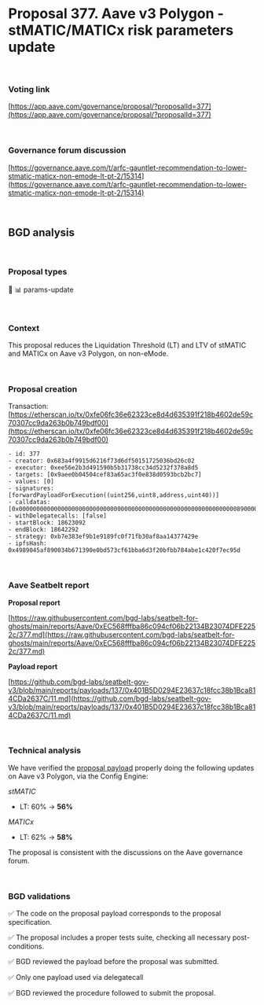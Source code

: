 # Proposal 377. Aave v3 Polygon - stMATIC/MATICx risk parameters update

<br>

### Voting link

[https://app.aave.com/governance/proposal/?proposalId=377](https://app.aave.com/governance/proposal/?proposalId=377)

<br>

### Governance forum discussion

[https://governance.aave.com/t/arfc-gauntlet-recommendation-to-lower-stmatic-maticx-non-emode-lt-pt-2/15314](https://governance.aave.com/t/arfc-gauntlet-recommendation-to-lower-stmatic-maticx-non-emode-lt-pt-2/15314)

<br>

## BGD analysis

<br>

### Proposal types

:wrench: :bar_chart: params-update

<br>

### Context

This proposal reduces the Liquidation Threshold (LT) and LTV of stMATIC and MATICx on Aave v3 Polygon, on non-eMode.

<br>

### Proposal creation

Transaction: [https://etherscan.io/tx/0xfe06fc36e62323ce8d4d635391f218b4602de59c70307cc9da263b0b749bdf00](https://etherscan.io/tx/0xfe06fc36e62323ce8d4d635391f218b4602de59c70307cc9da263b0b749bdf00)

```
- id: 377
- creator: 0x683a4f9915d6216f73d6df50151725036bd26c02
- executor: 0xee56e2b3d491590b5b31738cc34d5232f378a8d5
- targets: [0x9aee0b04504cef83a65ac3f0e838d0593bcb2bc7]
- values: [0]
- signatures: [forwardPayloadForExecution((uint256,uint8,address,uint40))]
- calldatas: [0x00000000000000000000000000000000000000000000000000000000000000890000000000000000000000000000000000000000000000000000000000000001000000000000000000000000401b5d0294e23637c18fcc38b1bca814cda2637c000000000000000000000000000000000000000000000000000000000000000b]
- withDelegatecalls: [false]
- startBlock: 18623092
- endBlock: 18642292
- strategy: 0xb7e383ef9b1e9189fc0f71fb30af8aa14377429e
- ipfsHash: 0x4989045af890034b671390e0bd573cf61bba6d3f20bfbb784abe1c420f7ec95d
```

<br>

### Aave Seatbelt report

**Proposal report**

[https://raw.githubusercontent.com/bgd-labs/seatbelt-for-ghosts/main/reports/Aave/0xEC568fffba86c094cf06b22134B23074DFE2252c/377.md](https://raw.githubusercontent.com/bgd-labs/seatbelt-for-ghosts/main/reports/Aave/0xEC568fffba86c094cf06b22134B23074DFE2252c/377.md)

**Payload report**

[https://github.com/bgd-labs/seatbelt-gov-v3/blob/main/reports/payloads/137/0x401B5D0294E23637c18fcc38b1Bca814CDa2637C/11.md](https://github.com/bgd-labs/seatbelt-gov-v3/blob/main/reports/payloads/137/0x401B5D0294E23637c18fcc38b1Bca814CDa2637C/11.md)


<br>

### Technical analysis

We have verified the [proposal payload](https://polygonscan.com/address/0x54dC357F7461BcEEE5BdbA80996f5CB7d7512445#code#F1#L16) properly doing the following updates on Aave v3 Polygon, via the Config Engine:

*stMATIC*
- LT: 60% -> **56%**

*MATICx*
- LT: 62% -> **58%**

The proposal is consistent with the discussions on the Aave governance forum.

<br>

### BGD validations

:white_check_mark: The code on the proposal payload corresponds to the proposal specification.

:white_check_mark: The proposal includes a proper tests suite, checking all necessary post-conditions.

:white_check_mark: BGD reviewed the payload before the proposal was submitted.

:white_check_mark: Only one payload used via delegatecall

:white_check_mark: BGD reviewed the procedure followed to submit the proposal.
